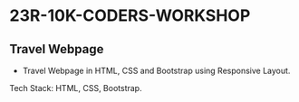 # 23R-10K-CODERS-WORKSHOP

## Travel Webpage

* Travel Webpage in HTML, CSS and Bootstrap using Responsive Layout.

Tech Stack: HTML, CSS, Bootstrap.
